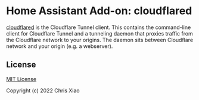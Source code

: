 # Home Assistant Add-on: cloudflared

[cloudflared](https://github.com/cloudflare/cloudflared) is the Cloudflare Tunnel client. This contains the command-line client for Cloudflare Tunnel and a tunneling daemon that proxies traffic from the Cloudflare network to your origins. The daemon sits between Cloudflare network and your origin (e.g. a webserver).

## License

[MIT License](https://github.com/chrisx8/hassio-addons/blob/main/cloudflared/LICENSE)

Copyright (c) 2022 Chris Xiao
